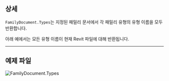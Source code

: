 ## 상세
`FamilyDocument.Types`는 지정된 패밀리 문서에서 각 패밀리 유형의 유형 이름을 모두 반환합니다.

아래 예에서는 모든 유형 이름이 현재 Revit 파일에 대해 반환됩니다.
___
## 예제 파일

![FamilyDocument.Types](./Revit.Application.FamilyDocument.Types_img.jpg)
